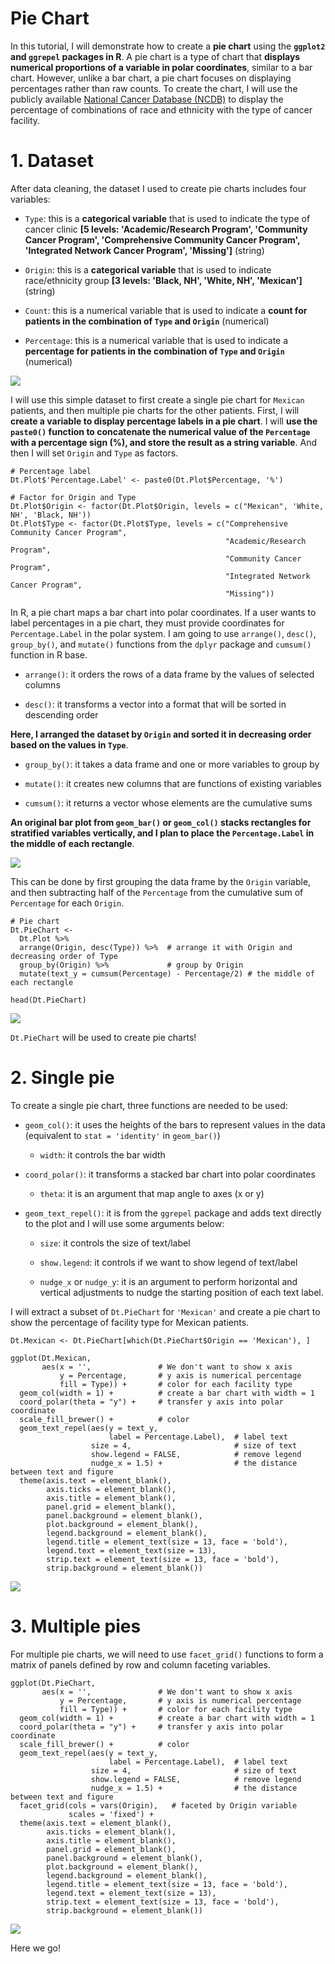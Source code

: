 # Pie Chart

In this tutorial, I will demonstrate how to create a __pie chart__ using the __`ggplot2` and `ggrepel` packages in R__. A pie chart is a type of chart that __displays numerical proportions of a variable in polar coordinates__, similar to a bar chart. However, unlike a bar chart, a pie chart focuses on displaying percentages rather than raw counts. To create the chart, I will use the publicly available [National Cancer Database (NCDB)](https://www.facs.org/quality-programs/cancer-programs/national-cancer-database/) to display the percentage of combinations of race and ethnicity with the type of cancer facility.

# 1. Dataset
After data cleaning, the dataset I used to create pie charts includes four variables:

- `Type`: this is a __categorical variable__ that is used to indicate the type of cancer clinic __[5 levels: 'Academic/Research Program', 'Community Cancer Program', 'Comprehensive Community Cancer Program', 'Integrated Network Cancer Program', 'Missing']__ (string)

- `Origin`: this is a __categorical variable__ that is used to indicate race/ethnicity group __[3 levels: 'Black, NH', 'White, NH', 'Mexican']__ (string)

- `Count`: this is a numerical variable that is used to indicate a __count for patients in the combination of `Type` and `Origin`__ (numerical)

- `Percentage`: this is a numerical variable that is used to indicate a __percentage for patients in the combination of `Type` and `Origin`__ (numerical)

![](https://github.com/YzwIsALaity/Pie-Chart-In-R/blob/61e7079d53ad1ee2cfd12679d3ac7ead93f7ed9d/Dataset%201.png)

I will use this simple dataset to first create a single pie chart for `Mexican` patients, and then multiple pie charts for the other patients. First, I will __create a variable to display percentage labels in a pie chart__. I will __use the `paste0()` function to concatenate the numerical value of the `Percentage` with a percentage sign (%), and store the result as a string variable__. And then I will set `Origin` and `Type` as factors.

```{r}
# Percentage label
Dt.Plot$'Percentage.Label' <- paste0(Dt.Plot$Percentage, '%')

# Factor for Origin and Type
Dt.Plot$Origin <- factor(Dt.Plot$Origin, levels = c("Mexican", 'White, NH', 'Black, NH'))
Dt.Plot$Type <- factor(Dt.Plot$Type, levels = c("Comprehensive Community Cancer Program",
                                                "Academic/Research Program", 
                                                "Community Cancer Program", 
                                                "Integrated Network Cancer Program", 
                                                "Missing"))
```

In R, a pie chart maps a bar chart into polar coordinates. If a user wants to label percentages in a pie chart, they must provide coordinates for `Percentage.Label` in the polar system. I am going to use `arrange()`, `desc()`, `group_by()`, and `mutate()` functions from the `dplyr` package and `cumsum()` function in R base.

- `arrange()`: it orders the rows of a data frame by the values of selected columns

- `desc()`: it transforms a vector into a format that will be sorted in descending order

__Here, I arranged the dataset by `Origin` and sorted it in decreasing order based on the values in `Type`__.
 
- `group_by()`: it takes a data frame and one or more variables to group by

- `mutate()`: it creates new columns that are functions of existing variables

- `cumsum()`: it returns a vector whose elements are the cumulative sums 

__An original bar plot from `geom_bar()` or `geom_col()` stacks rectangles for stratified variables vertically, and I plan to place the `Percentage.Label` in the middle of each rectangle__. 

![](https://github.com/YzwIsALaity/Pie-Chart-In-R/blob/61e7079d53ad1ee2cfd12679d3ac7ead93f7ed9d/Bar%20Chart.png)

This can be done by first grouping the data frame by the `Origin` variable, and then subtracting half of the `Percentage` from the cumulative sum of `Percentage` for each `Origin`.

```{r}
# Pie chart
Dt.PieChart <- 
  Dt.Plot %>% 
  arrange(Origin, desc(Type)) %>%  # arrange it with Origin and decreasing order of Type
  group_by(Origin) %>%             # group by Origin
  mutate(text_y = cumsum(Percentage) - Percentage/2) # the middle of each rectangle

head(Dt.PieChart)
```

![](https://github.com/YzwIsALaity/Pie-Chart-In-R/blob/61e7079d53ad1ee2cfd12679d3ac7ead93f7ed9d/Dataset%202.png)

`Dt.PieChart` will be used to create pie charts!

# 2. Single pie
To create a single pie chart, three functions are needed to be used:

- `geom_col()`: it uses the heights of the bars to represent values in the data (equivalent to `stat = 'identity'` in `geom_bar()`)

  + `width`: it controls the bar width

- `coord_polar()`: it transforms a stacked bar chart into polar coordinates

  + `theta`: it is an argument that map angle to axes (x or y)

- `geom_text_repel()`: it is from the `ggrepel` package and adds text directly to the plot and I will use some arguments below:

  + `size`: it controls the size of text/label
  
  + `show.legend`: it controls if we want to show legend of text/label

  + `nudge_x` or `nudge_y`: it is an argument to perform horizontal and vertical adjustments to nudge the starting position of each text label.

I will extract a subset of `Dt.PieChart` for `'Mexican'` and create a pie chart to show the percentage of facility type for Mexican patients.

```{r}
Dt.Mexican <- Dt.PieChart[which(Dt.PieChart$Origin == 'Mexican'), ]

ggplot(Dt.Mexican, 
       aes(x = '',               # We don't want to show x axis
           y = Percentage,       # y axis is numerical percentage
           fill = Type)) +       # color for each facility type
  geom_col(width = 1) +          # create a bar chart with width = 1
  coord_polar(theta = "y") +     # transfer y axis into polar coordinate
  scale_fill_brewer() +          # color 
  geom_text_repel(aes(y = text_y, 
                      label = Percentage.Label),  # label text
                  size = 4,                       # size of text
                  show.legend = FALSE,            # remove legend
                  nudge_x = 1.5) +                # the distance between text and figure
  theme(axis.text = element_blank(),
        axis.ticks = element_blank(),
        axis.title = element_blank(),
        panel.grid = element_blank(),
        panel.background = element_blank(),
        plot.background = element_blank(),
        legend.background = element_blank(),
        legend.title = element_text(size = 13, face = 'bold'), 
        legend.text = element_text(size = 13),
        strip.text = element_text(size = 13, face = 'bold'),      
        strip.background = element_blank())
```

![](https://github.com/YzwIsALaity/Pie-Chart-In-R/blob/61e7079d53ad1ee2cfd12679d3ac7ead93f7ed9d/Single%20Pie%20Chart.png)

# 3. Multiple pies
For multiple pie charts, we will need to use `facet_grid()` functions to form a matrix of panels defined by row and column faceting variables.

```{r}
ggplot(Dt.PieChart, 
       aes(x = '',               # We don't want to show x axis
           y = Percentage,       # y axis is numerical percentage
           fill = Type)) +       # color for each facility type
  geom_col(width = 1) +          # create a bar chart with width = 1
  coord_polar(theta = "y") +     # transfer y axis into polar coordinate
  scale_fill_brewer() +          # color 
  geom_text_repel(aes(y = text_y, 
                      label = Percentage.Label),  # label text
                  size = 4,                       # size of text
                  show.legend = FALSE,            # remove legend
                  nudge_x = 1.5) +                # the distance between text and figure
  facet_grid(cols = vars(Origin),   # faceted by Origin variable
             scales = 'fixed') + 
  theme(axis.text = element_blank(),
        axis.ticks = element_blank(),
        axis.title = element_blank(),
        panel.grid = element_blank(),
        panel.background = element_blank(),
        plot.background = element_blank(),
        legend.background = element_blank(),
        legend.title = element_text(size = 13, face = 'bold'), 
        legend.text = element_text(size = 13),
        strip.text = element_text(size = 13, face = 'bold'),      
        strip.background = element_blank())

```

![](https://github.com/YzwIsALaity/Pie-Chart-In-R/blob/61e7079d53ad1ee2cfd12679d3ac7ead93f7ed9d/Multiple%20Pie%20Chart.png)

Here we go!
